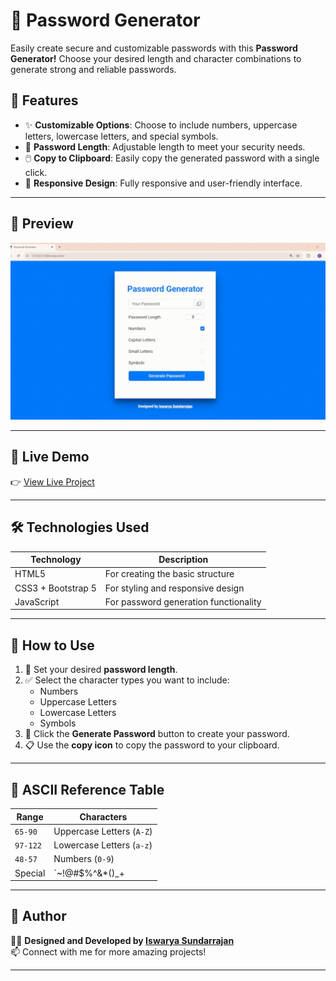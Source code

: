 # 🔐 Password Generator

Easily create secure and customizable passwords with this **Password Generator!** Choose your desired length and character combinations to generate strong and reliable passwords.

## 🌟 Features

- ✨ **Customizable Options**: Choose to include numbers, uppercase letters, lowercase letters, and special symbols.
- 📏 **Password Length**: Adjustable length to meet your security needs.
- 🖱️ **Copy to Clipboard**: Easily copy the generated password with a single click.
- 🎨 **Responsive Design**: Fully responsive and user-friendly interface.

---

## 🎥 Preview

<div>
<img src="./assets/preview.gif" alt="sample gif" width="600px"  />
</div>

---

## 📸 Live Demo

👉 [View Live Project](https://iswarya-s26.github.io/Password-Generator/)

---

## 🛠️ Technologies Used

| **Technology**       | **Description**                          |
|-----------------------|------------------------------------------|
| HTML5                | For creating the basic structure         |
| CSS3 + Bootstrap 5   | For styling and responsive design        |
| JavaScript           | For password generation functionality    |

---

## 🚀 How to Use

1. 🔢 Set your desired **password length**.
2. ✅ Select the character types you want to include:
   - Numbers
   - Uppercase Letters
   - Lowercase Letters
   - Symbols
3. 🔄 Click the **Generate Password** button to create your password.
4. 📋 Use the **copy icon** to copy the password to your clipboard.

---

## 🧩 ASCII Reference Table

| **Range**   | **Characters**            |
|-------------|---------------------------|
| `65-90`     | Uppercase Letters (`A-Z`) |
| `97-122`    | Lowercase Letters (`a-z`) |
| `48-57`     | Numbers (`0-9`)           |
| Special     | `~!@#$%^&*()_+|}{<>*./`   |

---

## 📝 Author

👩‍💻 **Designed and Developed by [Iswarya Sundarrajan](https://www.linkedin.com/in/iswarya26/)**  
📫 Connect with me for more amazing projects!

---

